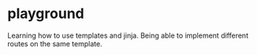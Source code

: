 # playground
Learning how to use templates and jinja. Being able to implement different routes on the same template.
